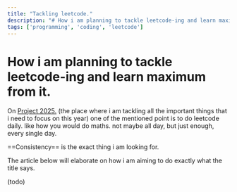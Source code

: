 ```yaml
---
title: "Tackling leetcode."
description: "# How i am planning to tackle leetcode-ing and learn maximum from it."
tags: ['programming', 'coding', 'leetcode']
---
```

# How i am planning to tackle leetcode-ing and learn maximum from it.

On [Project 2025.](https://project2025-alpha.vercel.app/) (the place where i am tackling all the important things that i need to focus on this year) one of the mentioned point is to do leetcode daily. like how you would do maths. not maybe all day, but just enough, every single day.

==Consistency== is the exact thing i am looking for.

The article below will elaborate on how i am aiming to do exactly what the title says.

(todo)
